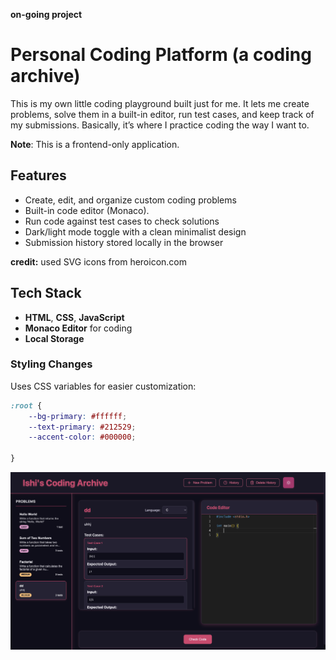 **on-going project**

# Personal Coding Platform (a coding archive) 

This is my own little coding playground built just for me. It lets me create problems, solve them in a built-in editor, run test cases,
and keep track of my submissions. Basically, it’s where I practice coding the way I want to.

**Note**: This is a frontend-only application. 

## Features  

- Create, edit, and organize custom coding problems  
- Built-in code editor (Monaco). 
- Run code against test cases to check solutions  
- Dark/light mode toggle with a clean minimalist design  
- Submission history stored locally in the browser  

**credit:** used SVG icons from heroicon.com

## Tech Stack  

- **HTML**, **CSS**, **JavaScript**  
- **Monaco Editor** for coding  
- **Local Storage**

### Styling Changes

Uses CSS variables for easier customization:

```css
:root {
    --bg-primary: #ffffff;
    --text-primary: #212529;
    --accent-color: #000000;
  
}
```

![Alt text](media/ahm.png)

